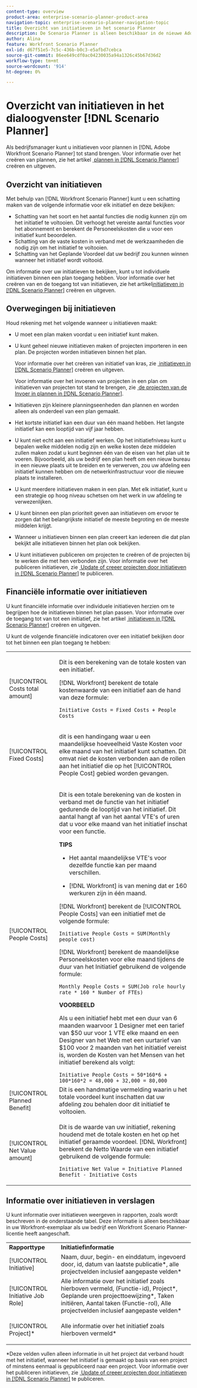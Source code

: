 ```yaml
---
content-type: overview
product-area: enterprise-scenario-planner-product-area
navigation-topic: enterprise-scenario-planner-navigation-topic
title: Overzicht van initiatieven in het scenario Planner
description: De Scenario Planner is alleen beschikbaar in de nieuwe Adobe Workfront-ervaring en vereist een aanvullende licentie. Zie het overzicht Scenario Planner voor meer informatie over de Workfront Scenario Planner.
author: Alina
feature: Workfront Scenario Planner
exl-id: d67f51e5-7c5c-436b-b0c3-e5afbd7cebca
source-git-commit: 86ee649cdf0ac04230035a94a1326c45b67d36d2
workflow-type: tm+mt
source-wordcount: '914'
ht-degree: 0%

---
```


# Overzicht van initiatieven in het dialoogvenster [!DNL Scenario Planner]

Als bedrijfsmanager kunt u initiatieven voor plannen in [!DNL Adobe Workfront Scenario Planner] tot stand brengen. Voor informatie over het creëren van plannen, zie het artikel [&#x200B; plannen in  [!DNL Scenario Planner]](../scenario-planner/create-and-edit-plans.md) creëren en uitgeven.

## Overzicht van initiatieven

Met behulp van [!DNL Workfront Scenario Planner] kunt u een schatting maken van de volgende informatie voor elk initiatief en deze bekijken:

* Schatting van het soort en het aantal functies die nodig kunnen zijn om het initiatief te voltooien. Dit verhoogt het vereiste aantal functies voor het abonnement en berekent de Personeelskosten die u voor een initiatief kunt beoordelen.
* Schatting van de vaste kosten in verband met de werkzaamheden die nodig zijn om het initiatief te voltooien.
* Schatting van het Geplande Voordeel dat uw bedrijf zou kunnen winnen wanneer het initiatief wordt voltooid.

Om informatie over uw initiatieven te bekijken, kunt u tot individuele initiatieven binnen een plan toegang hebben. Voor informatie over het creëren van en de toegang tot van initiatieven, zie het artikel [&#x200B; initiatieven in  [!DNL Scenario Planner]](../scenario-planner/create-and-edit-initiatives.md) creëren en uitgeven.

## Overwegingen bij initiatieven

Houd rekening met het volgende wanneer u initiatieven maakt:

* U moet een plan maken voordat u een initiatief kunt maken.
* U kunt geheel nieuwe initiatieven maken of projecten importeren in een plan. De projecten worden initiatieven binnen het plan.

  Voor informatie over het creëren van initiatief van kras, zie [&#x200B; initiatieven in  [!DNL Scenario Planner]](../scenario-planner/create-and-edit-initiatives.md) creëren en uitgeven.

  Voor informatie over het invoeren van projecten in een plan om initiatieven van projecten tot stand te brengen, zie [&#x200B; de projecten van de Invoer in plannen in  [!DNL Scenario Planner]](../scenario-planner/import-projects-to-plans.md).

* Initiatieven zijn kleinere planningseenheden dan plannen en worden alleen als onderdeel van een plan gemaakt.
* Het kortste initiatief kan een duur van één maand hebben. Het langste initiatief kan een looptijd van vijf jaar hebben.
* U kunt niet echt aan een initiatief werken. Op het initiatiefniveau kunt u bepalen welke middelen nodig zijn en welke kosten deze middelen zullen maken zodat u kunt beginnen één van de eisen van het plan uit te voeren. Bijvoorbeeld, als uw bedrijf een plan heeft om een nieuw bureau in een nieuwe plaats uit te breiden en te verwerven, zou uw afdeling een initiatief kunnen hebben om de netwerkinfrastructuur voor die nieuwe plaats te installeren.
* U kunt meerdere initiatieven maken in een plan. Met elk initiatief, kunt u een strategie op hoog niveau schetsen om het werk in uw afdeling te verwezenlijken.
* U kunt binnen een plan prioriteit geven aan initiatieven om ervoor te zorgen dat het belangrijkste initiatief de meeste begroting en de meeste middelen krijgt.
* Wanneer u initiatieven binnen een plan creeert kan iedereen die dat plan bekijkt alle initiatieven binnen het plan ook bekijken.
* U kunt initiatieven publiceren om projecten te creëren of de projecten bij te werken die met hen verbonden zijn. Voor informatie over het publiceren initiatieven, zie [&#x200B; Update of creeer projecten door initiatieven in  [!DNL Scenario Planner]](../scenario-planner/publish-scenarios-update-projects.md) te publiceren.

## Financiële informatie over initiatieven

U kunt financiële informatie over individuele initiatieven herzien om te begrijpen hoe de initiatieven binnen het plan passen. Voor informatie over de toegang tot van tot een initiatief, zie het artikel [&#x200B; initiatieven in  [!DNL Scenario Planner]](../scenario-planner/create-and-edit-initiatives.md) creëren en uitgeven.

U kunt de volgende financiële indicatoren over een initiatief bekijken door tot het binnen een plan toegang te hebben:

<!--
<p>(NOTE: several instances drafted in the table below!) </p>
-->

<table style="table-layout:auto"> 
 <col> 
 <col> 
 <tbody> 
  <tr> 
   <td role="rowheader">[!UICONTROL Costs total amount]</td> 
   <td> <p style="font-weight: normal;">Dit is een berekening van de totale kosten van een initiatief. </p> <p style="font-weight: normal;">[!DNL Workfront] berekent de totale kostenwaarde van een initiatief aan de hand van deze formule:</p> <p style="font-weight: normal;"><code>Initiative Costs = Fixed Costs + People Costs</code> </p> </td> 
  </tr> 
  <tr> 
   <td role="rowheader">[!UICONTROL Fixed Costs]</td> 
   <td> <p><span style="font-weight: normal;"> dit is een handingang waar u <span> een maandelijkse hoeveelheid Vaste Kosten voor elke maand van het initiatief kunt schatten.</span> Dit omvat niet de kosten verbonden aan de rollen aan het initiatief die op het [!UICONTROL People Cost] gebied worden gevangen. </span> </p> </td> 
  </tr> 
  <tr> 
   <td role="rowheader">[!UICONTROL People Costs]</td> 
   <td> <p style="font-weight: normal;">Dit is een totale berekening van de kosten in verband met de functie van het initiatief gedurende de looptijd van het initiatief. Dit aantal hangt af van het aantal VTE's of uren dat u voor elke maand van het initiatief inschat voor een functie. </p> 
     <p><b> TIPS </b>  
     <ul> 
      <li> <p>Het aantal maandelijkse VTE's voor dezelfde functie kan per maand verschillen.</p> </li> 
      <li> <p>[!DNL Workfront] is van mening dat er 160 werkuren zijn in één maand. </p> </li> 
     </ul> 
     <p>[!DNL Workfront] berekent de [!UICONTROL People Costs] van een initiatief met de volgende formule:</p> <p><code>Initiative People Costs = SUM(Monthly people cost)</code> </p> 
    <p> [!DNL Workfront] berekent de maandelijkse Personeelskosten voor elke maand tijdens de duur van het Initiatief gebruikend de volgende formule:</p> 
     <p><code>Monthly People Costs = SUM(Job role hourly rate * 160 * Number of FTEs)</code> </p> 
      <p><b>VOORBEELD</b></p>
      <p>Als u een initiatief hebt met een duur van 6 maanden waarvoor 1 Designer met een tarief van $50 uur voor 1 VTE elke maand en een Designer van het Web met een uurtarief van $100 voor 2 maanden van het initiatief vereist is, worden de Kosten van het Mensen van het initiatief berekend als volgt:</p>
      <code>Initiative People Costs = 50*160*6 + 100*160*2 = 48,000 + 32,000 = 80,000</code>        
  </td> 
  </tr> 
  <tr> 
   <td role="rowheader">[!UICONTROL Planned Benefit]</td> 
   <td>Dit is een handmatige vermelding waarin u het totale voordeel kunt inschatten dat uw afdeling zou behalen door dit initiatief te voltooien. </td> 
  </tr> 
  <tr> 
   <td role="rowheader">[!UICONTROL Net Value amount]</td> 
   <td> <p style="font-weight: normal;">Dit is de waarde van uw initiatief, rekening houdend met de totale kosten en het op het initiatief geraamde voordeel. [!DNL Workfront] berekent de Netto Waarde van een initiatief gebruikend de volgende formule:</p> <p style="font-weight: normal;"><code>Initiative Net Value = Initiative Planned Benefit - Initiative Costs</code> </p> </td> 
  </tr> 
 </tbody> 
</table>

<!--drafted content from People Costs:
(NOTE: drafted below)</p> 
       <p>Depending on whether the plan is set up to use FTEs or hours, Workfront uses the following formulas to calculate People Cost:</p> 
       <ul> 
        <li> <p>When using FTEs: </p> <p><code>People Costs = SUM(Job role hourly rate * Number of months in the Duration * 160 * Number of FTEs)</code>, where 160 is the total number of working hours in a month. </p> <p class="example" data-mc-autonum="<b>Example: </b>"><span class="autonumber"><span><b>Example: </b></span></span><span style="font-weight: normal;"> When estimating resources using FTEs,(NOTE: drafted and yellow and fix the rest of the sentence)
      <p>When using hours:</p> 
      <p><code>Monthly People Costs = SUM(Job role hourly rate * Number of hours estimated for an initiative)</code> </p> 
      <p>For information about setting up the plan to use hours or FTE, see <a href="../scenario-planner/create-and-edit-plans.md" class="MCXref xref">Create and edit plans in the Scenario Planner</a>.</p>-->

## Informatie over initiatieven in verslagen

U kunt informatie over initiatieven weergeven in rapporten, zoals wordt beschreven in de onderstaande tabel. Deze informatie is alleen beschikbaar in uw Workfront-exemplaar als uw bedrijf een Workfront Scenario Planner-licentie heeft aangeschaft.

<table style="table-layout:auto"> 
 <col> 
 <col> 
 <tbody> 
  <tr> 
   <td><b>Rapporttype</b></td> 
   <td><b>Initiatiefinformatie</b></td> 
  </tr> 
  <tr> 
   <td>[!UICONTROL Initiative] </td> 
   <td>Naam, duur, begin- en einddatum, ingevoerd door, id, datum van laatste publicatie*, alle projectvelden inclusief aangepaste velden*</td> 
  </tr> 
  <tr> 
   <td>[!UICONTROL Initiative Job Role]</td> 
   <td>Alle informatie over het initiatief zoals hierboven vermeld, (Functie-id), Project*, Geplande uren projecttoewijzing*, Taken initiëren, Aantal taken (Functie-rol), Alle projectvelden inclusief aangepaste velden*</td> 
  </tr> 
  <tr> 
   <td><p>[!UICONTROL Project]*</p></td> 
   <td> <p>Alle informatie over het initiatief zoals hierboven vermeld*</p> </td> 
  </tr> 
 </tbody> 
</table>

*Deze velden vullen alleen informatie in uit het project dat verband houdt met het initiatief, wanneer het initiatief is gemaakt op basis van een project of minstens eenmaal is gepubliceerd naar een project. Voor informatie over het publiceren initiatieven, zie [&#x200B; Update of creeer projecten door initiatieven in  [!DNL Scenario Planner]](../scenario-planner/publish-scenarios-update-projects.md) te publiceren.
